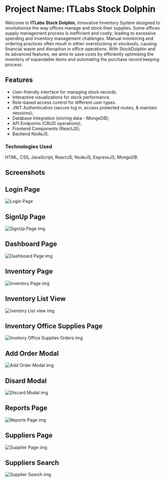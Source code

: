# Project Name: ITLabs Stock Dolphin

Welcome to **ITLabs Stock Dolphin**,
Innovative Inventory System designed to revolutionize the way offices manage and stock their supplies.
Some offices supply management process is inefficient and costly, leading to excessive spending and inventory management challenges. Manual monitoring and ordering practices often result in either overstocking or stockouts, causing financial waste and disruption in office operations. With StockDolphin and its advanced features, we aims to save costs by efficiently optimising the inventory of expandable items and automating the purchase record keeping process.

## Features
- User-friendly interface for managing stock records.
- Interactive visualizations for stock performance.
- Role-based access control for different user types.
- JWT Authentication (secure log in, access protected routes, & maintain sessions);
- Database Integration (storing data - MongoDB);
- API Endpoints (CRUD operations);
- Frontend Components (ReactJS);
- Backend NodeJS.

### Technologies Used
HTML, CSS, JavaScript, ReactJS;
NodeJS, ExpressJS, MongoDB.

## Screenshots

## Login Page
![Login Page](https://github.com/user-attachments/assets/6e3a9d6c-9070-4985-9d03-19ea54297263)

## SignUp Page
![SignUp Page img](https://github.com/user-attachments/assets/eb3791a9-a170-4db3-b567-76697c32dbb7)

## Dashboard Page
![Dashboard Page img](https://github.com/user-attachments/assets/752555bc-6e63-4c2a-adc0-b2e6e95c1ded)

## Inventory Page  
![Inventory Page img](https://github.com/user-attachments/assets/fd9c7d15-8eba-4f2e-b706-c3add36478f9)

## Inventory List View
![Iventory List view img](https://github.com/user-attachments/assets/c4c630b3-ba68-4653-a9e6-41fec9953815)

## Inventory Office Supplies Page
![Invetory Office Supplies Orders img](https://github.com/user-attachments/assets/98346a77-f5b0-4bd0-bb75-feadd8c9ec04)

## Add Order Modal
![Add Order Modal img](https://github.com/user-attachments/assets/c11a89b6-52eb-4ec1-b2be-997854812b03)

## Disard Modal 
![Discard Modal img](https://github.com/user-attachments/assets/4aaf5713-2d95-4258-9243-5d83bbba5c5f)

## Reports Page
![Reports Page img](https://github.com/user-attachments/assets/073bc206-19af-4982-a00c-bc105bd84c0e)

## Suppliers Page
![Supplier Page img](https://github.com/user-attachments/assets/9f04795b-135f-4f5e-90e3-95a7f2d616c8)

## Suppliers Search
![Supplier Search img](https://github.com/user-attachments/assets/0915d0bf-4c94-4893-998a-643e6d7a257d)

